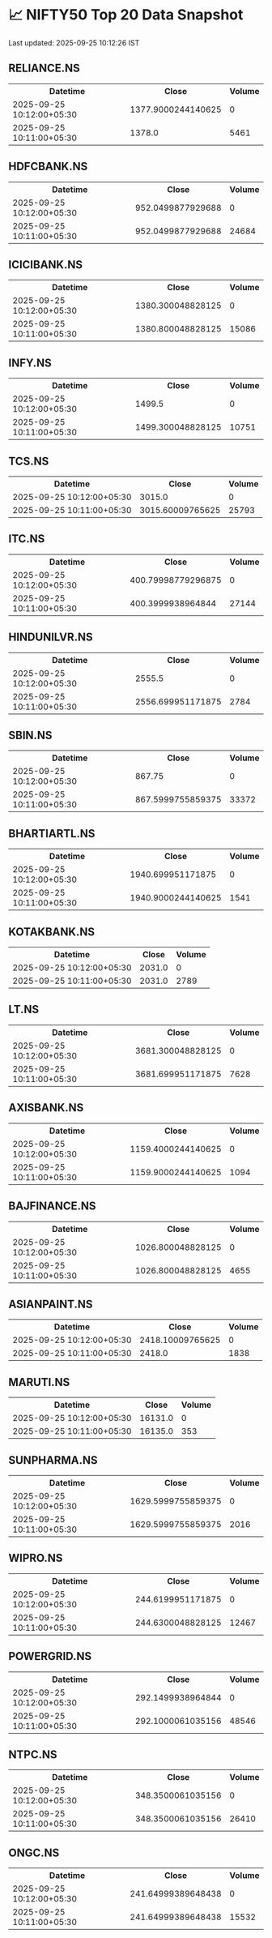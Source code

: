 # 📈 NIFTY50 Top 20 Data Snapshot

Last updated: 2025-09-25 10:12:26 IST

## RELIANCE.NS

<table>
  <tr><th>Datetime</th><th>Close</th><th>Volume</th></tr>
  <tr><td>2025-09-25 10:12:00+05:30</td><td>1377.9000244140625</td><td>0</td></tr>
  <tr><td>2025-09-25 10:11:00+05:30</td><td>1378.0</td><td>5461</td></tr>
</table>

## HDFCBANK.NS

<table>
  <tr><th>Datetime</th><th>Close</th><th>Volume</th></tr>
  <tr><td>2025-09-25 10:12:00+05:30</td><td>952.0499877929688</td><td>0</td></tr>
  <tr><td>2025-09-25 10:11:00+05:30</td><td>952.0499877929688</td><td>24684</td></tr>
</table>

## ICICIBANK.NS

<table>
  <tr><th>Datetime</th><th>Close</th><th>Volume</th></tr>
  <tr><td>2025-09-25 10:12:00+05:30</td><td>1380.300048828125</td><td>0</td></tr>
  <tr><td>2025-09-25 10:11:00+05:30</td><td>1380.800048828125</td><td>15086</td></tr>
</table>

## INFY.NS

<table>
  <tr><th>Datetime</th><th>Close</th><th>Volume</th></tr>
  <tr><td>2025-09-25 10:12:00+05:30</td><td>1499.5</td><td>0</td></tr>
  <tr><td>2025-09-25 10:11:00+05:30</td><td>1499.300048828125</td><td>10751</td></tr>
</table>

## TCS.NS

<table>
  <tr><th>Datetime</th><th>Close</th><th>Volume</th></tr>
  <tr><td>2025-09-25 10:12:00+05:30</td><td>3015.0</td><td>0</td></tr>
  <tr><td>2025-09-25 10:11:00+05:30</td><td>3015.60009765625</td><td>25793</td></tr>
</table>

## ITC.NS

<table>
  <tr><th>Datetime</th><th>Close</th><th>Volume</th></tr>
  <tr><td>2025-09-25 10:12:00+05:30</td><td>400.79998779296875</td><td>0</td></tr>
  <tr><td>2025-09-25 10:11:00+05:30</td><td>400.3999938964844</td><td>27144</td></tr>
</table>

## HINDUNILVR.NS

<table>
  <tr><th>Datetime</th><th>Close</th><th>Volume</th></tr>
  <tr><td>2025-09-25 10:12:00+05:30</td><td>2555.5</td><td>0</td></tr>
  <tr><td>2025-09-25 10:11:00+05:30</td><td>2556.699951171875</td><td>2784</td></tr>
</table>

## SBIN.NS

<table>
  <tr><th>Datetime</th><th>Close</th><th>Volume</th></tr>
  <tr><td>2025-09-25 10:12:00+05:30</td><td>867.75</td><td>0</td></tr>
  <tr><td>2025-09-25 10:11:00+05:30</td><td>867.5999755859375</td><td>33372</td></tr>
</table>

## BHARTIARTL.NS

<table>
  <tr><th>Datetime</th><th>Close</th><th>Volume</th></tr>
  <tr><td>2025-09-25 10:12:00+05:30</td><td>1940.699951171875</td><td>0</td></tr>
  <tr><td>2025-09-25 10:11:00+05:30</td><td>1940.9000244140625</td><td>1541</td></tr>
</table>

## KOTAKBANK.NS

<table>
  <tr><th>Datetime</th><th>Close</th><th>Volume</th></tr>
  <tr><td>2025-09-25 10:12:00+05:30</td><td>2031.0</td><td>0</td></tr>
  <tr><td>2025-09-25 10:11:00+05:30</td><td>2031.0</td><td>2789</td></tr>
</table>

## LT.NS

<table>
  <tr><th>Datetime</th><th>Close</th><th>Volume</th></tr>
  <tr><td>2025-09-25 10:12:00+05:30</td><td>3681.300048828125</td><td>0</td></tr>
  <tr><td>2025-09-25 10:11:00+05:30</td><td>3681.699951171875</td><td>7628</td></tr>
</table>

## AXISBANK.NS

<table>
  <tr><th>Datetime</th><th>Close</th><th>Volume</th></tr>
  <tr><td>2025-09-25 10:12:00+05:30</td><td>1159.4000244140625</td><td>0</td></tr>
  <tr><td>2025-09-25 10:11:00+05:30</td><td>1159.9000244140625</td><td>1094</td></tr>
</table>

## BAJFINANCE.NS

<table>
  <tr><th>Datetime</th><th>Close</th><th>Volume</th></tr>
  <tr><td>2025-09-25 10:12:00+05:30</td><td>1026.800048828125</td><td>0</td></tr>
  <tr><td>2025-09-25 10:11:00+05:30</td><td>1026.800048828125</td><td>4655</td></tr>
</table>

## ASIANPAINT.NS

<table>
  <tr><th>Datetime</th><th>Close</th><th>Volume</th></tr>
  <tr><td>2025-09-25 10:12:00+05:30</td><td>2418.10009765625</td><td>0</td></tr>
  <tr><td>2025-09-25 10:11:00+05:30</td><td>2418.0</td><td>1838</td></tr>
</table>

## MARUTI.NS

<table>
  <tr><th>Datetime</th><th>Close</th><th>Volume</th></tr>
  <tr><td>2025-09-25 10:12:00+05:30</td><td>16131.0</td><td>0</td></tr>
  <tr><td>2025-09-25 10:11:00+05:30</td><td>16135.0</td><td>353</td></tr>
</table>

## SUNPHARMA.NS

<table>
  <tr><th>Datetime</th><th>Close</th><th>Volume</th></tr>
  <tr><td>2025-09-25 10:12:00+05:30</td><td>1629.5999755859375</td><td>0</td></tr>
  <tr><td>2025-09-25 10:11:00+05:30</td><td>1629.5999755859375</td><td>2016</td></tr>
</table>

## WIPRO.NS

<table>
  <tr><th>Datetime</th><th>Close</th><th>Volume</th></tr>
  <tr><td>2025-09-25 10:12:00+05:30</td><td>244.6199951171875</td><td>0</td></tr>
  <tr><td>2025-09-25 10:11:00+05:30</td><td>244.6300048828125</td><td>12467</td></tr>
</table>

## POWERGRID.NS

<table>
  <tr><th>Datetime</th><th>Close</th><th>Volume</th></tr>
  <tr><td>2025-09-25 10:12:00+05:30</td><td>292.1499938964844</td><td>0</td></tr>
  <tr><td>2025-09-25 10:11:00+05:30</td><td>292.1000061035156</td><td>48546</td></tr>
</table>

## NTPC.NS

<table>
  <tr><th>Datetime</th><th>Close</th><th>Volume</th></tr>
  <tr><td>2025-09-25 10:12:00+05:30</td><td>348.3500061035156</td><td>0</td></tr>
  <tr><td>2025-09-25 10:11:00+05:30</td><td>348.3500061035156</td><td>26410</td></tr>
</table>

## ONGC.NS

<table>
  <tr><th>Datetime</th><th>Close</th><th>Volume</th></tr>
  <tr><td>2025-09-25 10:12:00+05:30</td><td>241.64999389648438</td><td>0</td></tr>
  <tr><td>2025-09-25 10:11:00+05:30</td><td>241.64999389648438</td><td>15532</td></tr>
</table>

